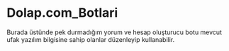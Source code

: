 # Dolap.com_Botlari
Burada üstünde pek durmadığım yorum ve hesap oluşturucu botu mevcut ufak yazılım bilgisine sahip olanlar düzenleyip kullanabilir.
